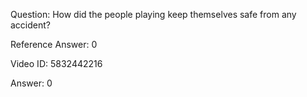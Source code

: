 Question: How did the people playing keep themselves safe from any accident?

Reference Answer: 0

Video ID: 5832442216

Answer: 0

